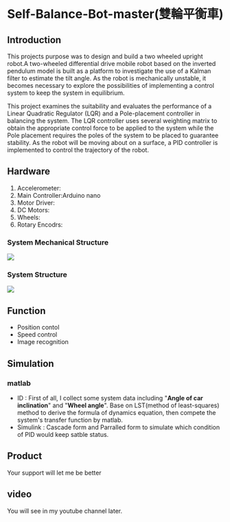 # Self-Balance-Bot-master(雙輪平衡車)

## Introduction
This projects purpose was to design and build a two wheeled upright robot.A two-wheeled
differential drive mobile robot based on the inverted pendulum model is built as a platform
to investigate the use of a Kalman filter to estimate the tilt angle. As the robot is
mechanically unstable, it becomes necessary to explore the possibilities of
implementing a control system to keep the system in equilibrium.

  This project examines the suitability and evaluates the performance of a Linear Quadratic
Regulator (LQR) and a Pole-placement controller in balancing the system. The LQR controller
uses several weighting matrix to obtain the appropriate control force to be applied to the
system while the Pole placement requires the poles of the system to be placed to guarantee
stability. As the robot will be moving about on a surface, a PID controller is implemented to
control the trajectory of the robot.
## Hardware

1. Accelerometer: 
2. Main Controller:Arduino nano
3. Motor Driver:
4. DC Motors: 
5. Wheels:
6. Rotary Encodrs: 

### System Mechanical Structure
![](https://i.imgur.com/g31t4Qn.jpg)
### System Structure
![](https://i.imgur.com/oQ0a6CK.png)

## Function
* Position contol
* Speed control
* Image recognition
## Simulation
### matlab
* ID :
First of all, I collect some system data including "**Angle of car inclination**" and "**Wheel angle**". Base on LST(method of least-squares) method to derive the formula of dynamics equation, then compete the system's transfer function by matlab.
* Simulink : Cascade form and Parralled form to simulate which condition of PID would keep satble status.  
## Product
 Your support will let me be better
## video
You will see in my youtube channel later. 

